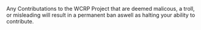 Any Contributations to the WCRP Project that are deemed malicous, a troll, or misleading will result in a permanent ban aswell as halting your ability to contribute.
